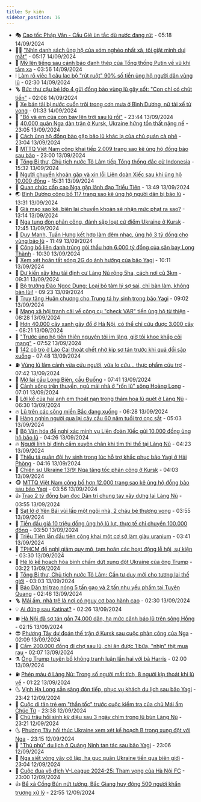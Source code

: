 ```yaml
---
title: Sự kiện
sidebar_position: 16
---
```


<!-- dantri-su-kien:START -->
- 🎭 [Cao tốc Pháp Vân - Cầu Giẽ ùn tắc dù nước đang rút](https://dantri.com.vn/xa-hoi/cao-toc-phap-van-cau-gie-un-tac-du-nuoc-dang-rut-20240914111358977.htm) - 05:18 14/09/2024
- 👨‍🏫 [&quot;Nhìn danh sách ủng hộ của xóm nghèo nhất xã, tôi giật mình dụi mắt&quot;](https://dantri.com.vn/doi-song/nhin-danh-sach-ung-ho-cua-xom-ngheo-nhat-xa-toi-giat-minh-dui-mat-20240914110259055.htm) - 05:17 14/09/2024
- 🌮 [Mỹ lên tiếng sau cảnh báo đanh thép của Tổng thống Putin về vũ khí tầm xa](https://dantri.com.vn/the-gioi/my-len-tieng-sau-canh-bao-danh-thep-cua-tong-thong-putin-ve-vu-khi-tam-xa-20240914091227087.htm) - 03:56 14/09/2024
- 🕯 [Làm rõ việc 1 câu lạc bộ &quot;rút ruột&quot; 90% số tiền ủng hộ người dân vùng lũ](https://dantri.com.vn/giao-duc/lam-ro-viec-1-cau-lac-bo-rut-ruot-90-so-tien-ung-ho-nguoi-dan-vung-lu-20240914091748389.htm) - 02:30 14/09/2024
- 🪜 [Bức thư cậu bé lớp 4 gửi đồng bào vùng lũ gây sốt: &quot;Con chỉ có chút tiền&quot;](https://dantri.com.vn/giao-duc/buc-thu-cau-be-lop-4-gui-dong-bao-vung-lu-gay-sot-con-chi-co-chut-tien-20240914085905300.htm) - 02:08 14/09/2024
- 🐘 [Xe bán tải bị nước cuốn trôi trong cơn mưa ở Bình Dương, nữ tài xế tử vong](https://dantri.com.vn/xa-hoi/xe-ban-tai-bi-nuoc-cuon-troi-trong-con-mua-o-binh-duong-nu-tai-xe-tu-vong-20240914081241804.htm) - 01:33 14/09/2024
- 🤔 [&quot;Bố và em của con bay lên trời sau lũ rồi&quot;](https://dantri.com.vn/tam-long-nhan-ai/bo-va-em-cua-con-bay-len-troi-sau-lu-roi-20240913225313035.htm) - 23:44 13/09/2024
- 🧠 [40.000 quân Nga dàn trận ở Kursk, Ukraine hứng tổn thất nặng nề](https://dantri.com.vn/the-gioi/40000-quan-nga-dan-tran-o-kursk-ukraine-hung-ton-that-nang-ne-20240913235111094.htm) - 23:05 13/09/2024
- 📝 [Cách ủng hộ đồng bào gặp bão lũ khác lạ của chủ quán cà phê](https://dantri.com.vn/an-sinh/cach-ung-ho-dong-bao-gap-bao-lu-khac-la-cua-chu-quan-ca-phe-20240913142726398.htm) - 23:04 13/09/2024
- 🦏 [MTTQ Việt Nam công khai tiếp 2.009 trang sao kê ủng hộ đồng bào sau bão](https://dantri.com.vn/xa-hoi/mttq-viet-nam-cong-khai-tiep-2009-trang-sao-ke-ung-ho-dong-bao-sau-bao-20240913224427753.htm) - 23:00 13/09/2024
- 🥰 [Tổng Bí thư, Chủ tịch nước Tô Lâm tiếp Tổng thống đắc cử Indonesia](https://dantri.com.vn/xa-hoi/tong-bi-thu-chu-tich-nuoc-to-lam-tiep-tong-thong-dac-cu-indonesia-20240913222128588.htm) - 15:32 13/09/2024
- 🤗 [Người chuyển khoản gặp và xin lỗi Liên đoàn Xiếc sau khi ủng hộ 10.000 đồng](https://dantri.com.vn/giai-tri/nguoi-chuyen-khoan-gap-va-xin-loi-lien-doan-xiec-sau-khi-ung-ho-10000-dong-20240913152328405.htm) - 15:31 13/09/2024
- 🌈 [Quan chức cấp cao Nga gặp lãnh đạo Triều Tiên](https://dantri.com.vn/the-gioi/quan-chuc-cap-cao-nga-gap-lanh-dao-trieu-tien-20240913182634275.htm) - 13:49 13/09/2024
- 🌏 [Bình Dương công bố 117 trang sao kê ủng hộ người dân bị bão lũ](https://dantri.com.vn/xa-hoi/binh-duong-cong-bo-117-trang-sao-ke-ung-ho-nguoi-dan-bi-bao-lu-20240913195432528.htm) - 13:31 13/09/2024
- 💄 [Giả mạo sao kê, biên lai chuyển khoản sẽ nhận mức phạt ra sao?](https://dantri.com.vn/kinh-doanh/gia-mao-sao-ke-bien-lai-chuyen-khoan-se-nhan-muc-phat-ra-sao-20240913173546808.htm) - 13:14 13/09/2024
- 👺 [Nga tung đòn phản công, đánh sập loạt cứ điểm Ukraine ở Kursk](https://dantri.com.vn/the-gioi/nga-tung-don-phan-cong-danh-sap-loat-cu-diem-ukraine-o-kursk-20240913164146232.htm) - 12:45 13/09/2024
- 👹 [Duy Mạnh, Tuấn Hưng kết hợp làm đêm nhạc, ủng hộ 3 tỷ đồng cho vùng bão  lũ](https://dantri.com.vn/giai-tri/duy-manh-tuan-hung-ket-hop-lam-dem-nhac-ung-ho-3-ty-dong-cho-vung-bao-lu-20240913180807674.htm) - 11:49 13/09/2024
- 🌊 [Công bố liên danh trúng gói thầu hơn 6.000 tỷ đồng của sân bay Long Thành](https://dantri.com.vn/xa-hoi/cong-bo-lien-danh-trung-goi-thau-hon-6000-ty-dong-cua-san-bay-long-thanh-20240913171503258.htm) - 10:30 13/09/2024
- 🤠 [Xem xét hoãn tắt sóng 2G do ảnh hưởng của bão Yagi](https://dantri.com.vn/suc-manh-so/xem-xet-hoan-tat-song-2g-do-anh-huong-cua-bao-yagi-20240913170935366.htm) - 10:11 13/09/2024
- 🎊 [Dự kiến xây khu tái định cư Làng Nủ rộng 5ha, cách nơi cũ 3km](https://dantri.com.vn/xa-hoi/du-kien-xay-khu-tai-dinh-cu-lang-nu-rong-5ha-cach-noi-cu-3km-20240913162011133.htm) - 09:31 13/09/2024
- 🐘 [Bộ trưởng Đào Ngọc Dung: Loại bỏ tâm lý sợ sai, chỉ bàn làm, không bàn lùi!](https://dantri.com.vn/lao-dong-viec-lam/bo-truong-dao-ngoc-dung-loai-bo-tam-ly-so-sai-chi-ban-lam-khong-ban-lui-20240913153645119.htm) - 09:23 13/09/2024
- 💂 [Truy tặng Huân chương cho Trung tá hy sinh trong bão Yagi](https://dantri.com.vn/xa-hoi/truy-tang-huan-chuong-cho-trung-ta-hy-sinh-trong-bao-yagi-20240913155143498.htm) - 09:02 13/09/2024
- 👹 [Mạng xã hội tranh cãi về công cụ &quot;check VAR&quot; tiền ủng hộ từ thiện](https://dantri.com.vn/suc-manh-so/mang-xa-hoi-tranh-cai-ve-cong-cu-check-var-tien-ung-ho-tu-thien-20240913150554673.htm) - 08:28 13/09/2024
- 🦒 [Hơn 40.000 cây xanh gãy đổ ở Hà Nội, có thể chỉ cứu được 3.000 cây](https://dantri.com.vn/xa-hoi/hon-40000-cay-xanh-gay-do-o-ha-noi-co-the-chi-cuu-duoc-3000-cay-20240913150639555.htm) - 08:21 13/09/2024
- 🗽 [&quot;Trước ủng hộ tiền thiện nguyện tôi im lặng, giờ tôi khoe khắp cõi mạng&quot;](https://dantri.com.vn/an-sinh/truoc-ung-ho-tien-thien-nguyen-toi-im-lang-gio-toi-khoe-khap-coi-mang-20240913123954069.htm) - 07:52 13/09/2024
- 💄 [142 cô trò ở Lào Cai thoát chết nhờ kịp sơ tán trước khi quả đồi sập xuống](https://dantri.com.vn/xa-hoi/142-co-tro-o-lao-cai-thoat-chet-nho-kip-so-tan-truoc-khi-qua-doi-sap-xuong-20240913142833237.htm) - 07:48 13/09/2024
- ⛽️ [Vùng lũ lâm cảnh vừa cứu người, vừa lo cứu... thực phẩm cứu trợ](https://dantri.com.vn/an-sinh/vung-lu-lam-canh-vua-cuu-nguoi-vua-lo-cuu-thuc-pham-cuu-tro-20240913122024357.htm) - 07:42 13/09/2024
- 🥷 [Mở lại cầu Long Biên, cầu Đuống](https://dantri.com.vn/xa-hoi/mo-lai-cau-long-bien-cau-duong-20240913143523049.htm) - 07:41 13/09/2024
- 🤖 [Cảnh sống trên thuyền, ngủ mái nhà ở &quot;rốn lũ&quot; sông Hoàng Long](https://dantri.com.vn/xa-hoi/canh-song-tren-thuyen-ngu-mai-nha-o-ron-lu-song-hoang-long-20240913130323726.htm) - 07:01 13/09/2024
- 🌊 [Lời kể của hai anh em thoát nạn trong thảm họa lũ quét ở Làng Nủ](https://dantri.com.vn/xa-hoi/loi-ke-cua-hai-anh-em-thoat-nan-trong-tham-hoa-lu-quet-o-lang-nu-20240913111503129.htm) - 06:30 13/09/2024
- 🔥 [Lũ trên các sông miền Bắc đang xuống](https://dantri.com.vn/xa-hoi/lu-tren-cac-song-mien-bac-dang-xuong-20240913122852706.htm) - 06:28 13/09/2024
- 🦏 [Hàng nghìn người qua lại cây cầu 60 năm tuổi trơ cọc sắt](https://dantri.com.vn/xa-hoi/hang-nghin-nguoi-qua-lai-cay-cau-60-nam-tuoi-tro-coc-sat-20240913113804467.htm) - 05:03 13/09/2024
- 🐘 [Bộ Văn hóa đề nghị xác minh vụ Liên đoàn Xiếc gửi 10.000 đồng ủng hộ bão lũ](https://dantri.com.vn/giai-tri/bo-van-hoa-de-nghi-xac-minh-vu-lien-doan-xiec-gui-10000-dong-ung-ho-bao-lu-20240913112225707.htm) - 04:26 13/09/2024
- 🔥 [Người lính bị đinh cắm xuyên chân khi tìm thi thể tại Làng Nủ](https://dantri.com.vn/xa-hoi/nguoi-linh-bi-dinh-cam-xuyen-chan-khi-tim-thi-the-tai-lang-nu-20240913105425395.htm) - 04:23 13/09/2024
- 💼 [Thiếu tá quân đội hy sinh trong lúc hỗ trợ khắc phục bão Yagi ở Hải Phòng](https://dantri.com.vn/xa-hoi/thieu-ta-quan-doi-hy-sinh-trong-luc-ho-tro-khac-phuc-bao-yagi-o-hai-phong-20240913110433273.htm) - 04:16 13/09/2024
- 🚀 [Chiến sự Ukraine 13/9: Nga tăng tốc phản công ở Kursk](https://dantri.com.vn/the-gioi/chien-su-ukraine-139-nga-tang-toc-phan-cong-o-kursk-20240913102606738.htm) - 04:03 13/09/2024
- 🐵 [MTTQ Việt Nam công bố hơn 12.000 trang sao kê ủng hộ đồng bào sau bão Yagi](https://dantri.com.vn/xa-hoi/mttq-viet-nam-cong-bo-hon-12000-trang-sao-ke-ung-ho-dong-bao-sau-bao-yagi-20240913105143384.htm) - 03:56 13/09/2024
- 👍 [Trao 2 tỷ đồng bạn đọc Dân trí chung tay xây dựng lại Làng Nủ](https://dantri.com.vn/tam-long-nhan-ai/trao-2-ty-dong-ban-doc-dan-tri-chung-tay-xay-dung-lai-lang-nu-20240913104646859.htm) - 03:55 13/09/2024
- 🚦 [Sạt lở ở Yên Bái vùi lấp một ngôi nhà, 2 cháu bé thương vong](https://dantri.com.vn/xa-hoi/sat-lo-o-yen-bai-vui-lap-mot-ngoi-nha-2-chau-be-thuong-vong-20240913101704429.htm) - 03:55 13/09/2024
- 🥸 [Tiền đấu giá 10 triệu đồng ủng hộ lũ lụt, thực tế chỉ chuyển 100.000 đồng](https://dantri.com.vn/an-sinh/tien-dau-gia-10-trieu-dong-ung-ho-lu-lut-thuc-te-chi-chuyen-100000-dong-20240913102821228.htm) - 03:50 13/09/2024
- 🥷 [Triều Tiên lần đầu tiên công khai một cơ sở làm giàu uranium](https://dantri.com.vn/the-gioi/trieu-tien-lan-dau-tien-cong-khai-mot-co-so-lam-giau-uranium-20240913102200926.htm) - 03:41 13/09/2024
- 🤡 [TPHCM đề nghị giảm quy mô, tạm hoãn các hoạt động lễ hội, sự kiện](https://dantri.com.vn/xa-hoi/tphcm-de-nghi-giam-quy-mo-tam-hoan-cac-hoat-dong-le-hoi-su-kien-20240913101953263.htm) - 03:30 13/09/2024
- 🥳 [Hé lộ kế hoạch hòa bình chấm dứt xung đột Ukraine của ông Trump](https://dantri.com.vn/the-gioi/he-lo-ke-hoach-hoa-binh-cham-dut-xung-dot-ukraine-cua-ong-trump-20240913101904480.htm) - 03:22 13/09/2024
- 🤩 [Tổng Bí thư, Chủ tịch nước Tô Lâm: Cần tư duy mới cho tương lai thế giới](https://dantri.com.vn/xa-hoi/tong-bi-thu-chu-tich-nuoc-to-lam-can-tu-duy-moi-cho-tuong-lai-the-gioi-20240913100253901.htm) - 03:03 13/09/2024
- 🎡 [Báo Dân trí trao nóng 5 tấn gạo và 2 tấn nhu yếu phẩm tại Tuyên Quang](https://dantri.com.vn/tam-long-nhan-ai/bao-dan-tri-trao-nong-5-tan-gao-va-2-tan-nhu-yeu-pham-tai-tuyen-quang-20240913084028582.htm) - 02:46 13/09/2024
- 🪜 [Mái ấm, nhà trẻ là nơi có nguy cơ bạo hành cao](https://dantri.com.vn/phap-luat/mai-am-nha-tre-la-noi-co-nguy-co-bao-hanh-cao-20240905112935941.htm) - 02:30 13/09/2024
- 💡 [Ai đứng sau Katinat?](https://dantri.com.vn/kinh-doanh/ai-dung-sau-katinat-20240912173747652.htm) - 02:26 13/09/2024
- ⛽️ [Hà Nội đã sơ tán gần 74.000 dân, hạ mức cảnh báo lũ trên sông Hồng](https://dantri.com.vn/xa-hoi/ha-noi-da-so-tan-gan-74000-dan-ha-muc-canh-bao-lu-tren-song-hong-20240913090509028.htm) - 02:15 13/09/2024
- 😎 [Phương Tây dự đoán thế trận ở Kursk sau cuộc phản công của Nga](https://dantri.com.vn/the-gioi/phuong-tay-du-doan-the-tran-o-kursk-sau-cuoc-phan-cong-cua-nga-20240913085951846.htm) - 02:09 13/09/2024
- 🗽 [Cầm 200.000 đồng đi chợ sau lũ, chỉ ăn được 1 bữa, &quot;nhịn&quot; thịt mua rau](https://dantri.com.vn/doi-song/cam-200000-dong-di-cho-sau-lu-chi-an-duoc-1-bua-nhin-thit-mua-rau-20240913081106322.htm) - 02:07 13/09/2024
- ⚗️ [Ông Trump tuyên bố không tranh luận lần hai với bà Harris](https://dantri.com.vn/the-gioi/ong-trump-tuyen-bo-khong-tranh-luan-lan-hai-voi-ba-harris-20240913080725001.htm) - 02:00 13/09/2024
- ⛽️ [Phép màu ở Làng Nủ: Trong số người mất tích, 8 người kịp thoát khi lũ về](https://dantri.com.vn/xa-hoi/phep-mau-o-lang-nu-trong-so-nguoi-mat-tich-8-nguoi-kip-thoat-khi-lu-ve-20240913080410918.htm) - 01:22 13/09/2024
- 🌜 [Vịnh Hạ Long sẵn sàng đón tiếp, phục vụ khách du lịch sau bão Yagi](https://dantri.com.vn/du-lich/vinh-ha-long-san-sang-don-tiep-phuc-vu-khach-du-lich-sau-bao-yagi-20240913064042252.htm) - 23:42 12/09/2024
- 🦩 [Cuộc di tản trẻ em &quot;thần tốc&quot; trước cuộc kiểm tra của chủ Mái ấm Chúc Từ](https://dantri.com.vn/phap-luat/cuoc-di-tan-tre-em-than-toc-truoc-cuoc-kiem-tra-cua-chu-mai-am-chuc-tu-20240912142447845.htm) - 23:38 12/09/2024
- 🦒 [Chú trâu hồi sinh kỳ diệu sau 3 ngày chìm trong lũ bùn Làng Nủ](https://dantri.com.vn/xa-hoi/chu-trau-hoi-sinh-ky-dieu-sau-3-ngay-chim-trong-lu-bun-lang-nu-20240912135002039.htm) - 23:21 12/09/2024
- 🌜 [Phương Tây hối thúc Ukraine xem xét kế hoạch B trong xung đột với Nga](https://dantri.com.vn/the-gioi/phuong-tay-hoi-thuc-ukraine-xem-xet-ke-hoach-b-trong-xung-dot-voi-nga-20240913051716048.htm) - 23:15 12/09/2024
- 🐎 [&quot;Thủ phủ&quot; du lịch ở Quảng Ninh tan tác sau bão Yagi](https://dantri.com.vn/xa-hoi/thu-phu-du-lich-o-quang-ninh-tan-tac-sau-bao-yagi-20240913003114377.htm) - 23:06 12/09/2024
- 🌋 [Nga siết vòng vây cô lập, hạ gục quân Ukraine tiến qua biên giới](https://dantri.com.vn/the-gioi/nga-siet-vong-vay-co-lap-ha-guc-quan-ukraine-tien-qua-bien-gioi-20240913023156675.htm) - 23:04 12/09/2024
- 🧰 [Cuộc đua vô địch V-League 2024-25: Tham vọng của Hà Nội FC](https://dantri.com.vn/the-thao/cuoc-dua-vo-dich-v-league-2024-25-tham-vong-cua-ha-noi-fc-20240912154840388.htm) - 23:00 12/09/2024
- 👍 [Bể xả Cống Bún nứt tường, Bắc Giang huy động 500 người khẩn trương xử lý](https://dantri.com.vn/xa-hoi/be-xa-cong-bun-nut-tuong-bac-giang-huy-dong-500-nguoi-khan-truong-xu-ly-20240912234222833.htm) - 22:55 12/09/2024<!-- dantri-su-kien:END -->
